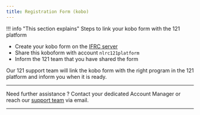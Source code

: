 ```yaml
---
title: Registration Form (kobo)
---
```


!!! info "This section explains"
    Steps to link your kobo form with the 121 platform

- Create your kobo form on the [IFRC server](https://kobo.ifrc.org/)
- Share this koboform with account `nlrc121platform`
- Inform the 121 team that you have shared the form

Our 121 support team will link the kobo form with the right program in the 121 platform and inform you when it is ready.

___
Need further assistance ? Contact your dedicated Account Manager or reach our [support team](mailto:support@121.global) via email.
___
